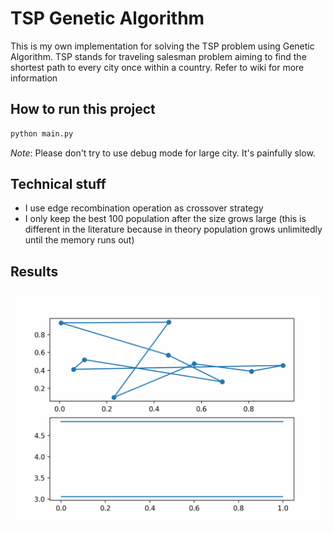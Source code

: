 # TSP Genetic Algorithm

This is my own implementation for solving the TSP problem using Genetic Algorithm. TSP stands for traveling salesman problem aiming to find the shortest path to every city once within a country. Refer to wiki for more information

## How to run this project

```bash
python main.py
```

_Note_: Please don't try to use debug mode for large city. It's painfully slow.

## Technical stuff

- I use edge recombination operation as crossover strategy
- I only keep the best 100 population after the size grows large (this is different in the literature because in theory population grows unlimitedly until the memory runs out)

## Results

![result.gif](./result.gif)
